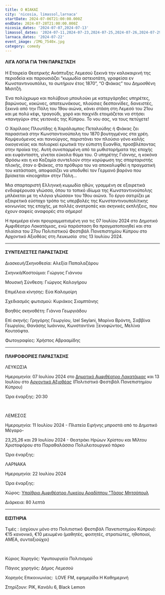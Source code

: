 ```yaml
---
title: Ο ΦΙΑΚΑΣ
city: 'nicosia, limassol,larnaca'
startDate: 2024-07-06T21:00:00.000Z
endDate: 2024-07-28T21:00:00.000Z
nicosia_dates: '2024-07-07,2024-07-13'
limassol_dates: '2024-07-11,2024-07-23,2024-07-25,2024-07-26,2024-07-29'
larnaca_dates: '2024-07-22'
event_image: /IMG_7540x.jpg
category: comedy
---
```


#### ΛΙΓΑ ΛΟΓΙΑ ΓΙΑ ΤΗΝ ΠΑΡΑΣΤΑΣΗ

Η Εταιρεία Θεατρικής Ανάπτυξης Λεμεσού ξεκινά την καλοκαιρινή της περιοδεία και παρουσιάζει “κωμωδία αστειοτάτη, γραφείσα εν Κωνσταντινουπόλει, το σωτήριον έτος 1870”, “Ο Φιάκας” του Δημοσθένη Μισιτζή.

Ένα πολύχρωμο και πολύβουο μπουλούκι με κατεργάρηδες υπηρέτες, βαρώνους, κοκώνες, απατεωνάκους, πλούσιες δεσποινίδες, δανειστές, ξεκινά από την Πόλη του 19ου αιώνα, κάνει στάση στη Λεμεσό του 21ου και με πολύ κέφι, τραγούδι, χορό και παιχνίδι ετοιμάζεται να στήσει «πανηγύρι» στις γειτονιές της Κύπρου. Το νου σας, να τους πετύχετε!

Ο Χαρίλαος Πλουτίδης ή Χαράλαμπος Πεταλούδης ή Φιάκας ζει παρασιτικά στην Κωνσταντινούπολη του 1870 βουτηγμένος στα χρέη. Κομψευόμενος και πανούργος, παριστάνει τον πλούσιο γόνο καλής οικογενείας και πολιορκεί ερωτικά την εύπιστη Ευανθία, προσβλέποντας στην προίκα της. Αυτή συνεπαρμένη από τα μυθιστορήματα της εποχής και ευφάνταστη, γίνεται εύκολα θύμα του. Ο υπηρέτης Γιάννης, η κοκόνα Φρόσω και η κα Καζαμία συντελούν στην κορύφωση της σπαρταριστής πλοκής, όταν ο Φιάκας, στα πρόθυρα του να αποκαλυφθεί η πραγματική του κατάσταση, αποφασίζει να υποδυθεί τον Γερμανό βαρόνο που βρίσκεται «incognito» στην Πόλη…

Μια σπαρταριστή Ελληνική κωμωδία ηθών, γραμμένη σε εξαιρετικά ενδιαφέρουσα γλώσσα, όπου το τοπικό ιδίωμα της Κωνσταντινούπολης μπλέκεται με τη «λόγια γλώσσα» του 19ου αιώνα. Το έργο σατιρίζει με εξαιρετικά εύστοχο τρόπο τις υπερβολές της Κωνσταντινουπολίτικης κοινωνίας της εποχής, με πολλές ανατροπές και σκηνικές εκπλήξεις, που έχουν σαφείς αναφορές στο σήμερα!

Η πρεμιέρα είναι προγραμματισμένη για τις 07 Ιουλίου 2024 στο Δημοτικό Αμφιθέατρο Λακατάμιας, ενώ παράσταση θα πραγματοποιηθεί και στα πλαίσια του 27ου Πολιτιστικού Φεστιβάλ Πανεπιστημίου Κύπρου στο Αρχοντικό Αξιοθέας στη Λευκωσία  στις 13 Ιουλίου 2024.

***

#### ΣΥΝΤΕΛΕΣΤΕΣ ΠΑΡΑΣΤΑΣΗΣ

Διασκευή/Σκηνοθεσία: Αλεξία Παπαλαζάρου

Σκηνικά/Κοστούμια: Γιώργος Γιάννου

Μουσική Σύνθεση: Γιώργος Καλογήρου

Επιμέλεια κίνησης: Εύα Καλομοίρη

Σχεδιασμός φωτισμού: Κυριάκος Σιαμπτάνης

Βοηθός σκηνοθέτη: Γιάννα Γεωργιάδου

Επί σκηνής: Γρηγόρης Γεωργίου, Izel Seylani, Μαρίνα Βρόντη, Σαββίνα Γεωργίου, Θανάσης Ιωάννου, Κωνσταντίνα Ξενοφώντος, Μελίνα Κουτσόφτα.

Φωτογραφίες: Χρήστος Αβρααμίδης

***

#### ΠΛΗΡΟΦΟΡΙΕΣ ΠΑΡΑΣΤΑΣΗΣ

ΛΕΥΚΩΣΙΑ

Ημερομηνία: 07 Ιουλίου 2024 στο [Δημοτικό Αμφιθέατρο Λακατάμιας](https://www.google.com/maps/place/%CE%94%CE%B7%CE%BC%CE%BF%CF%84%CE%B9%CE%BA%CF%8C+%CE%91%CE%BC%CF%86%CE%B9%CE%B8%CE%AD%CE%B1%CF%84%CF%81%CE%BF+%CE%9B%CE%B1%CE%BA%CE%B1%CF%84%CE%AC%CE%BC%CE%B9%CE%B1%CF%82/@35.1114544,33.2961105,17z/data=!3m1!4b1!4m6!3m5!1s0x14de1b798488aceb:0xda7e45d8eae71658!8m2!3d35.1114544!4d33.2986908!16s%2Fg%2F1th5ft6j?entry=ttu) και 13 Ιουλίου στο [Αρχοντικό Αξιοθέας](https://www.google.com/maps/place/%CE%91%CF%81%CF%87%CE%BF%CE%BD%CF%84%CE%B9%CE%BA%CE%BF+%CE%91%CE%BE%CE%B9%CE%BF%CE%B8%CE%AD%CE%B1%CF%82/@35.1769404,33.3672384,17z/data=!3m1!4b1!4m6!3m5!1s0x14de1741ca2d81c7:0x79529d88a6902b73!8m2!3d35.1769404!4d33.3698187!16s%2Fg%2F11g7218q29?entry=ttu) (Πολιτιστικό Φεστιβάλ Πανεπιστημίου Κύπρου)

Ώρα έναρξης: 20:30

 

ΛΕΜΕΣΟΣ

Ημερομηνία: 11 Ιουλίου 2024 - Πλατεία Ειρήνης μπροστά από το Δημοτικό Μέγαρο-

23,25,26 και 29 Ιουλίου 2024 - Θεατράκι Ηρώων Χρίστου και Μίλτου Χριστοφόρου στο Παραθαλάσσιο Πολυλειτουργικό πάρκο

Ώρα έναρξης:

ΛΑΡΝΑΚΑ

Ημερομηνία: 22 Ιουλίου 2024

Ώρα έναρξης:

Χώρος:  [Υπαίθριο Αμφιθέατρο Λυκείου Αραδίππου "Τάσος Μητσόπουλ](https://www.google.com/maps/place/%CE%9B%CE%A5%CE%9A%CE%95%CE%99%CE%9F+%CE%91%CE%A1%CE%91%CE%94%CE%99%CE%A0%CE%A0%CE%9F%CE%A5+%22%CE%A4%CE%91%CE%A3%CE%9F%CE%A3+%CE%9C%CE%97%CE%A4%CE%A3%CE%9F%CE%A0%CE%9F%CE%A5%CE%9B%CE%9F%CE%A3%22/@34.944145,33.5759836,17z/data=!3m1!4b1!4m6!3m5!1s0x14de2784073b5547:0x7c1b4d1857969697!8m2!3d34.944145!4d33.5785639!16s%2Fg%2F1hm519qh4?entry=ttu)

Διάρκεια: 80 λεπτά

***

#### ΕΙΣΙΤΗΡΙΑ

Τιμές :  (ισχύουν μόνο στο Πολιτιστικό Φεστιβάλ Πανεπιστημίου Κύπρου): €15 κανονικό, €10 μειωμένο (μαθητές, φοιτητές, στρατιώτες, ηθοποιοί, ΑΜΕΑ, συνταξιούχοι)

 

Κύριος Χορηγός: Υφυπουργείο Πολιτισμού

Πάγιος χορηγός: Δήμος Λεμεσού

Χορηγός Επικοινωνίας:  LOVE FM, εφημερίδα Η Καθημερινή

Στηρίζουν: ΡΙΚ, Kανάλι 6, Black Lemon
